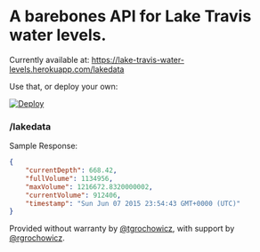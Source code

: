 # A barebones API for Lake Travis water levels.

Currently available at: https://lake-travis-water-levels.herokuapp.com/lakedata

Use that, or deploy your own:

[![Deploy](https://www.herokucdn.com/deploy/button.png)](https://heroku.com/deploy)

### /lakedata

Sample Response:

```json
{
	"currentDepth": 668.42,
	"fullVolume": 1134956,
	"maxVolume": 1216672.8320000002,
	"currentVolume": 912406,
	"timestamp": "Sun Jun 07 2015 23:54:43 GMT+0000 (UTC)"
}
```

Provided without warranty by [@tgrochowicz](http://twitter.com/tgrochowicz), with support by [@rgrochowicz](http://twitter.com/rgrochowicz).

